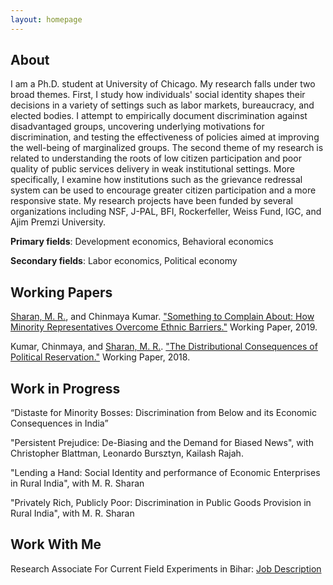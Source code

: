 ```yaml
---
layout: homepage
---
```


## About

I am a Ph.D. student at University of Chicago. My research falls under two broad themes. First, I study how individuals' social identity shapes their decisions in a variety of settings such as labor markets, bureaucracy, and elected bodies. I attempt to empirically document discrimination against disadvantaged groups, uncovering underlying motivations for discrimination, and testing the effectiveness of policies aimed at improving the well-being of marginalized groups. The second theme of my research is related to understanding the roots of low citizen participation and poor quality of public services delivery in weak institutional settings. More specifically, I examine how institutions such as the grievance redressal system can be used to encourage greater citizen participation and a more responsive state. My research projects have been funded by several organizations including NSF, J-PAL, BFI, Rockerfeller, Weiss Fund, IGC, and Ajim Premzi University. 

**Primary fields**: Development economics, Behavioral economics

**Secondary fields**: Labor economics, Political economy

## Working Papers

[Sharan, M. R.](https://www.mrsharan.com/), and Chinmaya Kumar. ["Something to Complain About: How Minority Representatives Overcome Ethnic Barriers."](/research/complain.pdf) Working Paper, 2019.

Kumar, Chinmaya, and [Sharan, M. R.](https://www.mrsharan.com/). ["The Distributional Consequences of Political Reservation."](/research/reservation.pdf) Working Paper, 2018.

## Work in Progress

“Distaste for Minority Bosses: Discrimination from Below and its Economic Consequences in India” 

"Persistent Prejudice: De-Biasing and the Demand for Biased News", with Christopher Blattman, Leonardo Bursztyn, Kailash Rajah. 

"Lending a Hand: Social Identity and performance of Economic Enterprises in Rural India", with M. R. Sharan

"Privately Rich, Publicly Poor: Discrimination in Public Goods Provision in Rural India", with M. R. Sharan

## Work With Me

Research Associate For Current Field Experiments in Bihar: [Job Description](/research/Job_ad_BFE2021.pdf)

